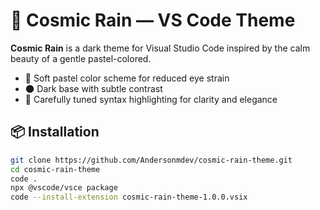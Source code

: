 # 🌌 Cosmic Rain — VS Code Theme

**Cosmic Rain** is a dark theme for Visual Studio Code inspired by the calm beauty of a gentle pastel-colored.

- 🎨 Soft pastel color scheme for reduced eye strain
- 🌑 Dark base with subtle contrast
- 💫 Carefully tuned syntax highlighting for clarity and elegance

## 📦 Installation

```bash
git clone https://github.com/Andersonmdev/cosmic-rain-theme.git
cd cosmic-rain-theme
code .
npx @vscode/vsce package
code --install-extension cosmic-rain-theme-1.0.0.vsix
```
